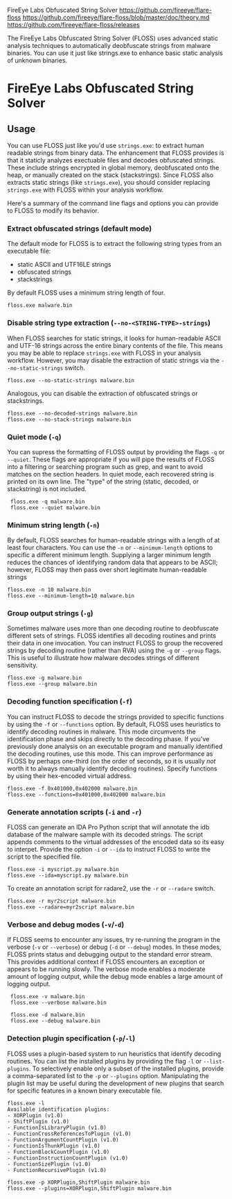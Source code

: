 FireEye Labs Obfuscated String Solver
https://github.com/fireeye/flare-floss
https://github.com/fireeye/flare-floss/blob/master/doc/theory.md
https://github.com/fireeye/flare-floss/releases

The FireEye Labs Obfuscated String Solver (FLOSS) uses advanced static analysis techniques to automatically deobfuscate strings from malware binaries. You can use it just like strings.exe to enhance basic static analysis of unknown binaries.


# FireEye Labs Obfuscated String Solver

## Usage

You can use FLOSS just like you'd use `strings.exe`:
 to extract human readable strings from binary data.
The enhancement that FLOSS provides is that it staticly
 analyzes exectuable files and decodes obfuscated strings.
These include strings encrypted in global memory,
 deobfuscated onto the heap, or manually created on the
 stack (stackstrings).
Since FLOSS also extracts static strings (like `strings.exe`),
 you should consider replacing `strings.exe` with FLOSS
 within your analysis workflow.

Here's a summary of the command line flags and options you
 can provide to FLOSS to modify its behavior.


### Extract obfuscated strings (default mode)

The default mode for FLOSS is to extract the following string types from an executable file:
- static ASCII and UTF16LE strings
- obfuscated strings
- stackstrings

By default FLOSS uses a minimum string length of four.


    floss.exe malware.bin


### Disable string type extraction (`--no-<STRING-TYPE>-strings`)

When FLOSS searches for static strings, it looks for
 human-readable ASCII and UTF-16 strings across the
 entire binary contents of the file.
This means you may be able to replace `strings.exe` with
 FLOSS in your analysis workflow. However, you may disable
 the extraction of static strings via the `--no-static-strings` switch.

    floss.exe --no-static-strings malware.bin

Analogous, you can disable the extraction of obfuscated strings or stackstrings.

    floss.exe --no-decoded-strings malware.bin
    floss.exe --no-stack-strings malware.bin

### Quiet mode (`-q`)

You can supress the formatting of FLOSS output by providing
 the flags `-q` or `--quiet`.
These flags are appropriate if you will pipe the results of FLOSS
 into a filtering or searching program such as grep, and
 want to avoid matches on the section headers.
In quiet mode, each recovered string is printed on its
 own line.
The "type" of the string (static, decoded, or stackstring)
 is not included.

     floss.exe -q malware.bin
     floss.exe --quiet malware.bin


### Minimum string length (`-n`)

By default, FLOSS searches for human-readable strings
 with a length of at least four characters.
You can use the `-n` or `--minimum-length` options to
 specific a different minimum length.
Supplying a larger minimum length reduces the chances
 of identifying random data that appears to be ASCII;
 however, FLOSS may then pass over short legitimate
 human-readable strings


    floss.exe -n 10 malware.bin
    floss.exe --minimum-length=10 malware.bin


### Group output strings (`-g`)

Sometimes malware uses more than one decoding routine
 to deobfuscate different sets of strings.
FLOSS identifies all decoding routines and prints
 their data in one invocation.
You can instruct FLOSS to group the recovered strings
 by decoding routine (rather than RVA) using the
 `-g` or `--group` flags.
This is useful to illustrate how malware decodes
 strings of different sensitivity.

    floss.exe -g malware.bin
    floss.exe --group malware.bin


### Decoding function specification (`-f`)

You can instruct FLOSS to decode the strings provided
 to specific functions by using the `-f` or `--functions`
 option.
By default, FLOSS uses heuristics to identify decoding
 routines in malware.
This mode circumvents the identification phase and skips
 directly to the decoding phase.
If you've previously done analysis on an executable program
 and manually identified the decoding routines, use
 this mode.
This can improve performance as FLOSS by perhaps one-third
 (on the order of seconds, so it is usually _not_ worth it
  to always manually identify decoding routines).
Specify functions by using their hex-encoded virtual address.

    floss.exe -f 0x401000,0x402000 malware.bin
    floss.exe --functions=0x401000,0x402000 malware.bin


### Generate annotation scripts (`-i` and `-r`)

FLOSS can generate an IDA Pro Python script that will
 annotate the idb database of the malware sample with
 its decoded strings.
The script appends comments to the virtual addresses
 of the encoded data so its easy to interpet.
Provide the option `-i` or `--ida` to instruct FLOSS to
 write the script to the specified file.

    floss.exe -i myscript.py malware.bin
    floss.exe --ida=myscript.py malware.bin

To create an annotation script for radare2, use the `-r`
or `--radare` switch.

    floss.exe -r myr2script malware.bin
    floss.exe --radare=myr2script malware.bin


### Verbose and debug modes (`-v`/`-d`)

If FLOSS seems to encounter any issues, try re-running the program
 in the verbose (`-v` or `--verbose`) or debug (`-d` or
 `--debug`) modes.
In these modes, FLOSS prints status and debugging output
 to the standard error stream.
This provides additional context if FLOSS encounters an
 exception or appears to be running slowly.
The verbose mode enables a moderate amount of logging output,
 while the debug mode enables a large amount of logging output.


     floss.exe -v malware.bin
     floss.exe --verbose malware.bin

     floss.exe -d malware.bin
     floss.exe --debug malware.bin


### Detection plugin specification (`-p`/`-l`)

FLOSS uses a plugin-based system to run heuristics
 that identify decoding routines.
You can list the installed plugins by providing the
 flag `-l` or `--list-plugins`.
To selectively enable only a subset of the installed plugins,
 provide a comma-separated list to the `-p` or `--plugins`
 option.
Manipulating the plugin list may be useful during the development
 of new plugins that search for specific features in a known
 binary executable file.

    floss.exe -l
    Available identification plugins:
    - XORPlugin (v1.0)
    - ShiftPlugin (v1.0)
    - FunctionIsLibraryPlugin (v1.0)
    - FunctionCrossReferencesToPlugin (v1.0)
    - FunctionArgumentCountPlugin (v1.0)
    - FunctionIsThunkPlugin (v1.0)
    - FunctionBlockCountPlugin (v1.0)
    - FunctionInstructionCountPlugin (v1.0)
    - FunctionSizePlugin (v1.0)
    - FunctionRecursivePlugin (v1.0)

    floss.exe -p XORPlugin,ShiftPlugin malware.bin
    floss.exe --plugins=XORPlugin,ShiftPlugin malware.bin